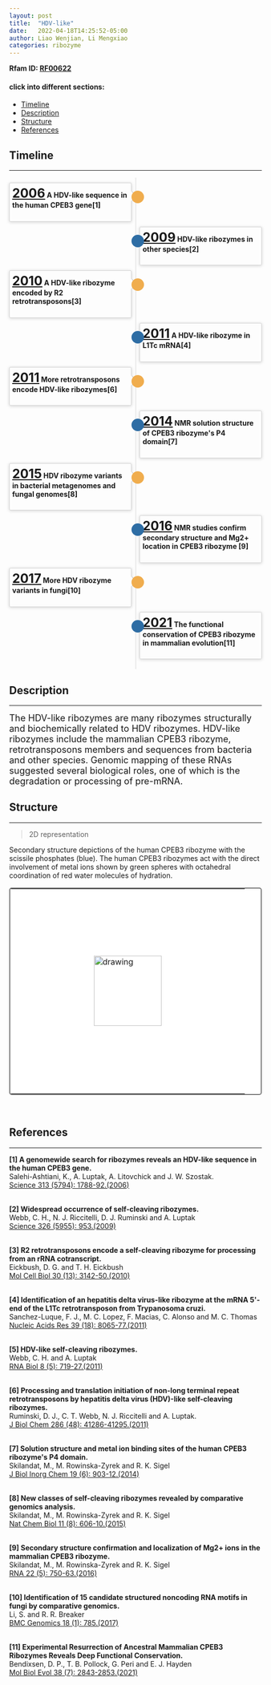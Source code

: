 ```yaml
---
layout: post
title:  "HDV-like"
date:   2022-04-18T14:25:52-05:00
author: Liao Wenjian, Li Mengxiao
categories: ribozyme
---
```

**Rfam ID: [RF00622](https://rfam.xfam.org/family/RF00622)** <br>


#### click into different sections:

- [Timeline](#timeline)
- [Description](#description)
- [Structure](#structure)
- [References](#references)


## Timeline

***
<html lang="zh-cn">
<head>
  <meta charset="utf-8">
  <meta name="viewport" content="width=device-width, initial-scale=1">
  <meta http-equiv="X-UA-Compatible" content="IE=edge">
  <title></title>

</head>
<style>
   table {
        border: 2px solid #f8f8ff;
        border: 2px solid #767676;
		    border: 2px solid #767676;
		    border-radius: 5px;
		    background-color: #fff;
        }
.timeline {
  list-style: none;
  padding: 10px 0 10px;
  position: relative;
}
.timeline:before {
  top: 0;
  bottom: 0;
  position: absolute;
  content: " ";
  width: 3px;
  background-color: #eeeeee;
  left: 50%;
  margin-left: -1.5px;
}
.timeline > li {
  margin-bottom: 10px;
  position: relative;
}
.timeline > li:before,
.timeline > li:after {
  content: " ";
  display: table;
}
.timeline > li:after {
  clear: both;
}
.timeline > li:before,
.timeline > li:after {
  content: " ";
  display: table;
}
.timeline > li:after {
  clear: both;
}
.timeline > li > .timeline-panel {
  width: 46%;
  float: left;
  border: 1px solid #d4d4d4;
  border-radius: 2px;
  padding: 5px;
  position: relative;
  -webkit-box-shadow: 0 1px 6px rgba(0, 0, 0, 0.175);
  box-shadow: 0 1px 6px rgba(0, 0, 0, 0.175);
}
.timeline > li > .timeline-panel:before {
  position: absolute;
  top: 16px;
  right: -12px;
  display: inline-block;
  border-top: 10px solid transparent;
  border-left: 10px solid #ccc;
  border-right: 0 solid #ccc;
  border-bottom: 10px solid transparent;
  content: " ";
}
.timeline > li > .timeline-panel:after {
  position: absolute;
  top: 16px;
  right: -10px;
  display: inline-block;
  border-top: 10px solid transparent;
  border-left: 10px solid #fff;
  border-right: 0 solid #fff;
  border-bottom: 10px solid transparent;
  content: " ";
}
.timeline > li > .timeline-badge {
  color: #fff;
  width: 25px;
  height: 25px;
  line-height: 40px;
  font-size: 1.4em;
  text-align: center;
  position: absolute;
  top: 16px;
  left: 48.5%;
  margin-left: 0px;
  background-color: #999999;
  z-index: 100;
  border-top-right-radius: 50%;
  border-top-left-radius: 50%;
  border-bottom-right-radius: 50%;
  border-bottom-left-radius: 50%;
}
.timeline > li.timeline-inverted > .timeline-panel {
  float: right;
}
.timeline > li.timeline-inverted > .timeline-panel:before {
  border-left-width: 0;
  border-right-width: 15px;
  left: -15px;
  right: auto;
}
.timeline > li.timeline-inverted > .timeline-panel:after {
  border-left-width: 0;
  border-right-width: 14px;
  left: -14px;
  right: auto;
}
.timeline-badge.primary {
  background-color: #2e6da4 !important;
}
.timeline-badge.success {
  background-color: #3f903f !important;
}
.timeline-badge.warning {
  background-color: #f0ad4e !important;
}
.timeline-badge.danger {
  background-color: #d9534f !important;
}
.timeline-badge.info {
  background-color: #5bc0de !important;
}
.timeline-title {
  margin-top: 0;
  color: inherit;
}
.timeline-body > p,
.timeline-body > ul {
  margin-bottom: 0;
  padding-bottom: 0;
}
.timeline-body > p + p {
  margin-top: 0px;
}

</style>
    <ul class="timeline">
        <li>
          <div class="timeline-badge warning"></div>
          <div class="timeline-panel">
            <div class="timeline-heading">
              <h4 class="timeline-title"><a href="https://www.ncbi.nlm.nih.gov/pubmed/16990549"  target="_blank" style="font-size:25px;">2006</a> A HDV-like sequence in the human CPEB3 gene[1]</h4>
            </div>
          </div>
        </li>
        <li class="timeline-inverted">
          <div class="timeline-badge primary"></div>
          <div class="timeline-panel">
            <div class="timeline-heading">
              <h4 class="timeline-title"><a href="https://www.ncbi.nlm.nih.gov/pubmed/19965505"  target="_blank" style="font-size:25px;">2009</a> HDV-like ribozymes in other species[2]</h4>
            </div>
            <div class="timeline-body">
            </div>
          </div>
        </li>
        <li>
          <div class="timeline-badge warning"></div>
          <div class="timeline-panel">
            <div class="timeline-heading">
              <h4 class="timeline-title"><a href="https://www.ncbi.nlm.nih.gov/pubmed/20421411"  target="_blank" style="font-size:25px;">2010</a> A HDV-like ribozyme encoded by R2 retrotransposons[3]</h4>
            </div>
          </div>
        </li>
        <li class="timeline-inverted">
          <div class="timeline-badge primary"></div>
          <div class="timeline-panel">
            <div class="timeline-heading">
              <h4 class="timeline-title"><a href="https://www.ncbi.nlm.nih.gov/pubmed/21724615"  target="_blank" style="font-size:25px;">2011</a> A HDV-like ribozyme in L1Tc mRNA[4]</h4>
            </div>
          </div>
        </li>
        <li>
          <div class="timeline-badge warning"></div>
          <div class="timeline-panel">
            <div class="timeline-heading">
              <h4 class="timeline-title"> <a href="https://www.ncbi.nlm.nih.gov/pubmed/21994949"  target="_blank" style="font-size:25px;">2011</a> More retrotransposons encode HDV-like ribozymes[6]</h4>
            </div>
          </div>
        </li>
       <li class="timeline-inverted">
          <div class="timeline-badge primary"></div>
          <div class="timeline-panel">
            <div class="timeline-heading">
              <h4 class="timeline-title"> <a href="https://www.ncbi.nlm.nih.gov/pubmed/24652468"  target="_blank" style="font-size:25px;">2014</a> NMR solution structure of CPEB3 ribozyme's P4 domain[7]</h4>
            </div>
          </div>
        </li>
        <li>
          <div class="timeline-badge warning"></div>
          <div class="timeline-panel">
            <div class="timeline-heading">
              <h4 class="timeline-title"> <a href="https://www.ncbi.nlm.nih.gov/pubmed/26167874"  target="_blank" style="font-size:25px;">2015</a> HDV ribozyme variants in bacterial metagenomes and fungal genomes[8]</h4>
            </div>
          </div>
        </li>
        <li class="timeline-inverted">
          <div class="timeline-badge primary"></div>
          <div class="timeline-panel">
            <div class="timeline-heading">
              <h4 class="timeline-title"><a href="https://www.ncbi.nlm.nih.gov/pubmed/26966151"  target="_blank" style="font-size:25px;">2016</a> NMR studies confirm secondary structure and Mg2+ location in CPEB3 ribozyme [9]</h4>
            </div>
          </div>
        </li>
        <li>
          <div class="timeline-badge warning"></div>
          <div class="timeline-panel">
            <div class="timeline-heading">
              <h4 class="timeline-title"><a href="https://www.ncbi.nlm.nih.gov/pubmed/29029611"  target="_blank" style="font-size:25px;">2017</a> More HDV ribozyme variants in fungi[10]</h4>
            </div>
          </div>
        </li>
        <li class="timeline-inverted">
          <div class="timeline-badge primary"></div>
          <div class="timeline-panel">
            <div class="timeline-heading">
              <h4 class="timeline-title"><a href="https://www.ncbi.nlm.nih.gov/pubmed/33720319"  target="_blank" style="font-size:25px;">2021</a> The functional conservation of CPEB3 ribozyme in mammalian evolution[11]</h4>
            </div>
          </div>
        </li>
    </ul>
</html>

## Description
***

<font size=4>The HDV-like ribozymes are many ribozymes structurally and biochemically related to HDV ribozymes. HDV-like ribozymes include the mammalian CPEB3 ribozyme, retrotransposons members and sequences from bacteria and other species. Genomic mapping of these RNAs suggested several biological roles, one of which is the degradation or processing of pre-mRNA.</font><br>


## Structure

***

> 2D representation

Secondary structure depictions of the human CPEB3 ribozyme with the scissile phosphates (blue). The human CPEB3 ribozymes act with the direct involvement of metal ions shown by green spheres with octahedral coordination of red water molecules of hydration.

<table><tr>
<td>
<head>
    <meta charset="UTF-8">
    <meta http-equiv="X-UA-Compatible" content="IE=edge">
    <meta name="viewport" content="width=device-width, initial-scale=1.0">
    <link rel="stylesheet" href="style.css">
    <title>Document</title>
</head>
<style>
   body {
    width: 100%;
    height: 100vh;
}
   button {
   margin-right: 0px;
}
   .main-container {
    display: flex;
    align-items: left;
    justify-content: center;
    height: 100%;
}
   .zoom-wrapper1 {
    width: 450px;
    height: 400px;
    border: 1px solid #fff;
    display: flex;
    align-items: center;
    justify-content: center;
}
</style>
    <div class="main-container">
        <div class="zoom-wrapper1">
            <div class="zoom-area1">
                <img src="https://www.ribocentre.org/images/HDVlikePic/HDVlike2D.svg" alt="drawing" style="width:135px;height:140px" />
            </div>
        </div>
    </div>
    <script src="https://timmywil.com/panzoom/demo/panzoom.js"></script>
    <script type='text/javascript'>
      var zoomWraper1 = document.querySelector(".zoom-wrapper1");
      var panzoom1 = Panzoom(document.querySelector(".zoom-area1"), {
      maxScale: 6
      });
      zoomWraper1.addEventListener("wheel", panzoom1.zoomWithWheel);
      panzoom1.zoom(300 / document.querySelector(".zoom-area1 img").height);
      panzoom2.pan(0, 0);
      </script>
</td></tr></table><br>




## References

***

**[1] A genomewide search for ribozymes reveals an HDV-like sequence in the human CPEB3 gene.**<br>
Salehi-Ashtiani, K., A. Luptak, A. Litovchick and J. W. Szostak. <br>
[Science 313 (5794): 1788-92.(2006)](https://www.ncbi.nlm.nih.gov/pubmed/16990549)<br><br>

**[2] Widespread occurrence of self-cleaving ribozymes.**<br>
Webb, C. H., N. J. Riccitelli, D. J. Ruminski and A. Luptak <br>
[Science 326 (5955): 953.(2009)](https://www.ncbi.nlm.nih.gov/pubmed/19965505)<br><br>

**[3] R2 retrotransposons encode a self-cleaving ribozyme for processing from an rRNA cotranscript.**<br>
Eickbush, D. G. and T. H. Eickbush <br>
[Mol Cell Biol 30 (13): 3142-50.(2010)](https://www.ncbi.nlm.nih.gov/pubmed/20421411)<br><br>

**[4] Identification of an hepatitis delta virus-like ribozyme at the mRNA 5'-end of the L1Tc retrotransposon from Trypanosoma cruzi.**<br>
Sanchez-Luque, F. J., M. C. Lopez, F. Macias, C. Alonso and M. C. Thomas <br>
[Nucleic Acids Res 39 (18): 8065-77.(2011)](https://www.ncbi.nlm.nih.gov/pubmed/21724615)<br><br>

**[5] HDV-like self-cleaving ribozymes.**<br>
Webb, C. H. and A. Luptak <br>
[RNA Biol 8 (5): 719-27.(2011)](https://www.ncbi.nlm.nih.gov/pubmed/21734469)<br><br>

**[6] Processing and translation initiation of non-long terminal repeat retrotransposons by hepatitis delta virus (HDV)-like self-cleaving ribozymes.**<br>
Ruminski, D. J., C. T. Webb, N. J. Riccitelli and A. Luptak. <br>
[J Biol Chem 286 (48): 41286-41295.(2011)](https://www.ncbi.nlm.nih.gov/pubmed/21994949)<br><br>

**[7] Solution structure and metal ion binding sites of the human CPEB3 ribozyme's P4 domain.**<br>
Skilandat, M., M. Rowinska-Zyrek and R. K. Sigel <br>
[ J Biol Inorg Chem 19 (6): 903-12.(2014)](https://www.ncbi.nlm.nih.gov/pubmed/24652468)<br><br>

**[8] New classes of self-cleaving ribozymes revealed by comparative genomics analysis.**<br>
Skilandat, M., M. Rowinska-Zyrek and R. K. Sigel <br>
[Nat Chem Biol 11 (8): 606-10.(2015)](https://www.ncbi.nlm.nih.gov/pubmed/26167874)<br><br>

**[9] Secondary structure confirmation and localization of Mg2+ ions in the mammalian CPEB3 ribozyme.**<br>
Skilandat, M., M. Rowinska-Zyrek and R. K. Sigel  <br>
[RNA 22 (5): 750-63.(2016)](https://www.ncbi.nlm.nih.gov/pubmed/26966151)<br><br>

**[10] Identification of 15 candidate structured noncoding RNA motifs in fungi by comparative genomics.**<br>
Li, S. and R. R. Breaker <br>
[BMC Genomics 18 (1): 785.(2017)](https://www.ncbi.nlm.nih.gov/pubmed/29029611)<br><br>

**[11] Experimental Resurrection of Ancestral Mammalian CPEB3 Ribozymes Reveals Deep Functional Conservation.**<br>
Bendixsen, D. P., T. B. Pollock, G. Peri and E. J. Hayden <br>
[Mol Biol Evol 38 (7): 2843-2853.(2021)](https://www.ncbi.nlm.nih.gov/pubmed/33720319)<br><br>





